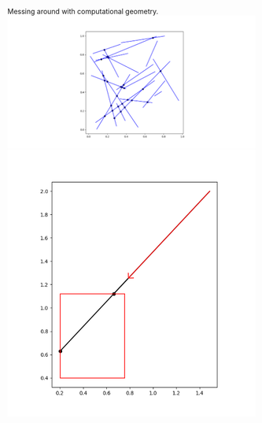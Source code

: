 Messing around with computational geometry.
![Lines](Python/images/mass_lines.png) ![BoxIntersect](Python/images/ray_intersect.png)
